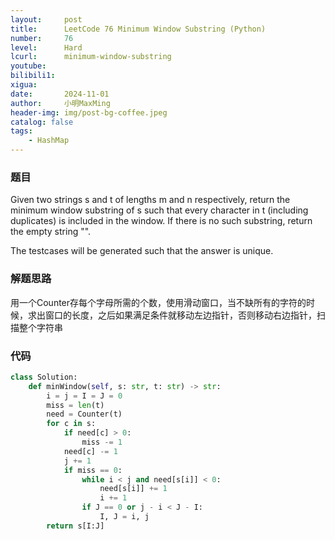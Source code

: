 ```yaml
---
layout:     post
title:      LeetCode 76 Minimum Window Substring (Python)
number:     76
level:      Hard
lcurl:      minimum-window-substring
youtube:    
bilibili1:  
xigua:      
date:       2024-11-01
author:     小明MaxMing
header-img: img/post-bg-coffee.jpeg
catalog: false
tags:
    - HashMap
---
```


### 题目

Given two strings s and t of lengths m and n respectively, return the minimum window 
substring
 of s such that every character in t (including duplicates) is included in the window. If there is no such substring, return the empty string "".

The testcases will be generated such that the answer is unique.

### 解题思路

用一个Counter存每个字母所需的个数，使用滑动窗口，当不缺所有的字符的时候，求出窗口的长度，之后如果满足条件就移动左边指针，否则移动右边指针，扫描整个字符串

### 代码
```python
class Solution:
    def minWindow(self, s: str, t: str) -> str:
        i = j = I = J = 0
        miss = len(t)
        need = Counter(t)
        for c in s:
            if need[c] > 0:
                miss -= 1
            need[c] -= 1
            j += 1
            if miss == 0:
                while i < j and need[s[i]] < 0:
                    need[s[i]] += 1
                    i += 1
                if J == 0 or j - i < J - I:
                    I, J = i, j
        return s[I:J]
```
